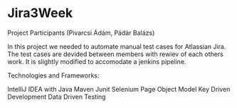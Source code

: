 # Jira3Week

Project Participants (Pivarcsi Ádám, Pádár Balázs)

In this project we needed to automate manual test cases for Atlassian Jira. The test cases are devided between members with rewiev of each others work.
It is slightly modified to accomodate a jenkins pipeline.

Technologies and Frameworks:

IntelliJ IDEA with Java
Maven
Junit
Selenium
Page Object Model
Key Driven Development
Data Driven Testing
